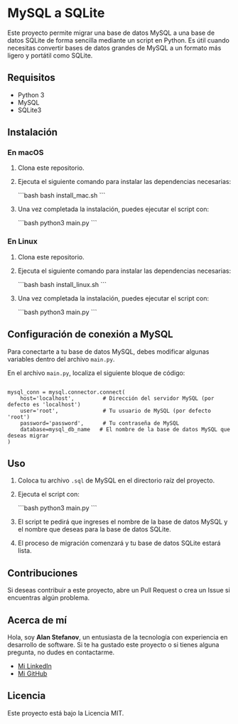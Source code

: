# MySQL a SQLite

Este proyecto permite migrar una base de datos MySQL a una base de datos SQLite de forma sencilla mediante un script en Python. Es útil cuando necesitas convertir bases de datos grandes de MySQL a un formato más ligero y portátil como SQLite.

## Requisitos

- Python 3
- MySQL
- SQLite3

## Instalación

### En macOS

1. Clona este repositorio.
2. Ejecuta el siguiente comando para instalar las dependencias necesarias:

    \```bash
    bash install_mac.sh
    \```

3. Una vez completada la instalación, puedes ejecutar el script con:

    \```bash
    python3 main.py
    \```

### En Linux

1. Clona este repositorio.
2. Ejecuta el siguiente comando para instalar las dependencias necesarias:

    \```bash
    bash install_linux.sh
    \```

3. Una vez completada la instalación, puedes ejecutar el script con:

    \```bash
    python3 main.py
    \```

## Configuración de conexión a MySQL

Para conectarte a tu base de datos MySQL, debes modificar algunas variables dentro del archivo `main.py`.

En el archivo `main.py`, localiza el siguiente bloque de código:

<pre><code class="python">
mysql_conn = mysql.connector.connect(
    host='localhost',         # Dirección del servidor MySQL (por defecto es 'localhost')
    user='root',              # Tu usuario de MySQL (por defecto 'root')
    password='password',      # Tu contraseña de MySQL
    database=mysql_db_name   # El nombre de la base de datos MySQL que deseas migrar
)
</code></pre>



## Uso

1. Coloca tu archivo `.sql` de MySQL en el directorio raíz del proyecto.
2. Ejecuta el script con:

    \```bash
    python3 main.py
    \```

3. El script te pedirá que ingreses el nombre de la base de datos MySQL y el nombre que deseas para la base de datos SQLite.
4. El proceso de migración comenzará y tu base de datos SQLite estará lista.

## Contribuciones

Si deseas contribuir a este proyecto, abre un Pull Request o crea un Issue si encuentras algún problema.

## Acerca de mí

Hola, soy **Alan Stefanov**, un entusiasta de la tecnología con experiencia en desarrollo de software. Si te ha gustado este proyecto o si tienes alguna pregunta, no dudes en contactarme.

- [Mi LinkedIn](https://www.linkedin.com/in/alanstefanov/)
- [Mi GitHub](https://github.com/AlanStefanov/)

## Licencia

Este proyecto está bajo la Licencia MIT.
